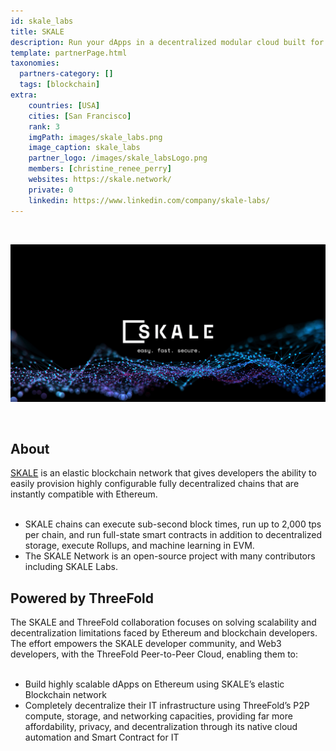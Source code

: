 ```yaml
---
id: skale_labs
title: SKALE
description: Run your dApps in a decentralized modular cloud built for real-world needs and configured for your requirements.
template: partnerPage.html
taxonomies:
  partners-category: []
  tags: [blockchain]
extra:
    countries: [USA]
    cities: [San Francisco]
    rank: 3
    imgPath: images/skale_labs.png
    image_caption: skale_labs
    partner_logo: /images/skale_labsLogo.png
    members: [christine_renee_perry]
    websites: https://skale.network/
    private: 0
    linkedin: https://www.linkedin.com/company/skale-labs/
---
```


<br/>

![skale](/images/skale_labs2.png)

<br/>

## About

[SKALE](https://skale.network/) is an elastic blockchain network that gives developers the ability to easily provision highly configurable fully decentralized chains that are instantly compatible with Ethereum.
<br/>
<br/>

- SKALE chains can execute sub-second block times, run up to 2,000 tps per chain, and run full-state smart contracts in addition to decentralized storage, execute Rollups, and machine learning in EVM.
- The SKALE Network is an open-source project with many contributors including SKALE Labs.

## Powered by ThreeFold

The SKALE and ThreeFold collaboration focuses on solving scalability and decentralization limitations faced by Ethereum and blockchain developers. The effort empowers the SKALE developer community, and Web3 developers, with the ThreeFold Peer-to-Peer Cloud, enabling them to:
<br/>
<br/>

- Build highly scalable dApps on Ethereum using SKALE’s elastic Blockchain network
- Completely decentralize their IT infrastructure using ThreeFold’s P2P compute, storage, and networking capacities, providing far more affordability, privacy, and decentralization through its native cloud automation and Smart Contract for IT


